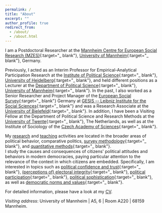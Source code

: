 ```yaml
---
permalink: /
title: "About"
excerpt: ""
author_profile: true
redirect_from:
  - /about/
  - /about.html
---
```


I am a Postdoctoral Researcher at the [Mannheim Centre for European Social Research (MZES)](https://www.mzes.uni-mannheim.de/d7/en){:target="_ blank"}, [University of Mannheim](https://www.uni-mannheim.de/en/){:target="_ blank"}, Germany.

Previously, I acted as an Interim Professor for Empirical-Analytical Participation Research at the [Institute of Political Science](https://www.uni-heidelberg.de/politikwissenschaften/){:target="_ blank"}, [University of Heidelberg](https://www.uni-heidelberg.de/en){:target="_ blank"}, and held different positions as a Lecturer at the [Department of Political Science](https://www.sowi.uni-mannheim.de/en/research/political-science/){:target="_ blank"}, [University of Mannheim](https://www.uni-mannheim.de/en/){:target="_ blank"}. In the past, I also worked as a Senior Researcher and Project Manager of the [European Social Survey](https://www.europeansocialsurvey.org/){:target="_ blank"} Germany at [GESIS -- Leibniz Institute for the Social Sciences](https://www.gesis.org){:target="_ blank"} and was a Research Associate at the [University of Bielefeld](https://www.uni-bielefeld.de/(en)/soz/){:target="_ blank"}. In addition, I have been a Visiting Fellow at the Department of Political Science and Research Methods at the [University of Twente](https://www.utwente.nl/en/){:target="_ blank"}, The Netherlands, as well as at the Institute of Sociology of the [Czech Academy of Sciences](https://www.avcr.cz/en/){:target="_ blank"}.

My [research](https://cschnaudt.github.io/publications/) and [teaching](https://cschnaudt.github.io/teaching/) activities are located in the broader areas of political behavior, comparative politics, [survey methodology](https://doi.org/10.1093/poq/nfab039){:target="_ blank"}, and [quantitative methods](https://rd.springer.com/chapter/10.1007/978-3-658-30237-5_7){:target="_ blank"}.  
I study the causes and consequences of citizens' political attitudes and behaviors in modern democracies, paying particular attention to the relevance of the context in which citizens are embedded. Specifically, I am interested in topics such as [political confidence and trust](https://www.springer.com/us/book/9783319894317){:target="_ blank"}, [(perceptions of) electoral integrity](https://link.springer.com/article/10.1007/s11615-022-00403-9){:target="_ blank"}, [political participation](https://doi.org/10.12758/mda.2017.12){:target="_ blank"}, [political sophistication](https://rd.springer.com/chapter/10.1007/978-3-658-30492-8_5){:target="_ blank"}, as well as [democratic norms and values](https://doi.org/10.1177%2F02633957211031799){:target="_ blank"}.

For detailed information, please have a look at my [CV](https://cschnaudt.github.io/cv/).  

*Visiting address*: University of Mannheim \| A5, 6 \| Room A220 \|  68159 Mannheim.
